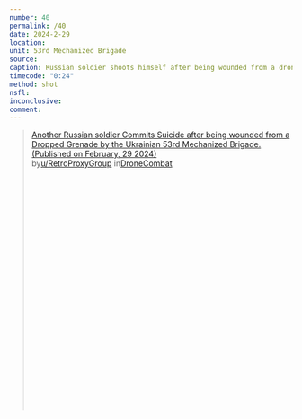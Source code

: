```yaml
---
number: 40
permalink: /40
date: 2024-2-29
location: 
unit: 53rd Mechanized Brigade
source: 
caption: Russian soldier shoots himself after being wounded from a drone dropped grenade. Thermal view
timecode: "0:24"
method: shot
nsfl: 
inconclusive: 
comment: 
---
```

<blockquote class="reddit-embed-bq" style="height:500px" data-embed-height="586"><a href="https://www.reddit.com/r/DroneCombat/comments/1b34qic/another_russian_soldier_commits_suicide_after/">Another Russian soldier Commits Suicide after being wounded from a Dropped Grenade by the Ukrainian 53rd Mechanized Brigade. (Published on February, 29 2024)</a><br> by<a href="https://www.reddit.com/user/RetroProxyGroup/">u/RetroProxyGroup</a> in<a href="https://www.reddit.com/r/DroneCombat/">DroneCombat</a></blockquote><script async="" src="https://embed.reddit.com/widgets.js" charset="UTF-8"></script>